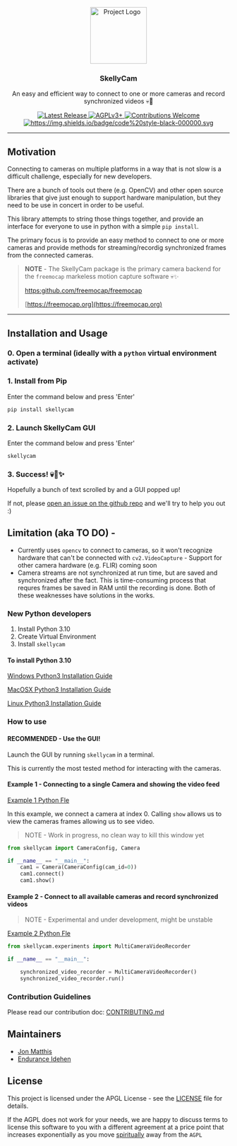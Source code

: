 
<p align="center">
    <img src="assets/logo/skelly-cam-logo.svg" height="128" alt="Project Logo">
</p>
<h3 align="center">SkellyCam</h3>
<p align="center"> An easy and efficient way to connect to one or more cameras and record synchronized videos 💀📸</p>
<p align="center">
    <a href="https://github.com/freemocap/fast-camera-capture/releases/latest">
        <img src="https://img.shields.io/github/release/freemocap/fast-camera-capture.svg" alt="Latest Release">
    </a>
    <a href="https://github.com/freemocap/fast-camera-capture/blob/main/LICENSE">
        <img src="https://img.shields.io/badge/license-AGPLv3+-blue.svg" alt="AGPLv3+">
    </a>
    <a href="https://github.com/freemocap/fast-camera-capture/issues">
        <img src="https://img.shields.io/badge/contributions-almost-ff69b4.svg" alt="Contributions Welcome">
    </a>
  <a href="https://github.com/psf/black">
    <img alt="https://img.shields.io/badge/code%20style-black-000000.svg" src="https://img.shields.io/badge/code%20style-black-000000.svg">
  </a>
</p>


---
## Motivation

Connecting to cameras on multiple platforms in a way that is not slow is a difficult challenge, especially for new developers.

There are a bunch of tools out there (e.g. OpenCV) and other open source libraries that give just enough to support hardware manipulation,
but they need to be use in concert in order to be useful.

This library attempts to string those things together, and provide an interface for everyone to use in python with a simple `pip install`.

The primary focus is to provide an easy method to connect to one or more cameras and provide methods for streaming/recordig synchronized frames from the connected cameras.



> **NOTE** - The SkellyCam package is the primary camera backend for the `freemocap` markeless motion capture software 💀✨
> 
> [https:github.com/freemocap/freemocap](https:github.com/freemocap/freemocap)
> 
>[https://freemocap.org](https://freemocap.org)

---
## Installation and Usage

### 0. Open a terminal (ideally with a `python` virtual environment activate) 

### 1. Install from Pip
Enter the command below and press 'Enter'
```bash
pip install skellycam
```

### 2. Launch SkellyCam GUI
Enter the command below and press 'Enter'
```bash
skellycam
```


### 3. Success! 💀📸✨
Hopefully a bunch of text scrolled by and a GUI popped up! 

If not, please [open an issue on the github repo](https://github.com/freemocap/skellycam/issues) and we'll try to help you out :) 


## Limitation (aka TO DO)  -
- Currently uses `opencv` to connect to cameras, so it won't recognize hardware that can't be connected with `cv2.VideoCapture` - Support for other camera hardware (e.g. FLIR) coming soon
- Camera streams are not synchronized at run time, but are saved and synchronized after the fact. This is time-consuming process that requres frames be saved in RAM until the recording is done. Both of these weaknesses have solutions in the works.

### New Python developers

1) Install Python 3.10
2) Create  Virtual Environment
3) Install `skellycam`

#### To install Python 3.10

[Windows Python3 Installation Guide](https://realpython.com/installing-python/#how-to-install-from-the-full-installer)

[MacOSX Python3 Installation Guide](https://realpython.com/installing-python/#step-1-download-the-official-installer)

[Linux Python3 Installation Guide](https://computingforgeeks.com/how-to-install-python-on-ubuntu-linux-system/)

### How to use

#### RECOMMENDED -  Use the GUI!

Launch the GUI by running `skellycam` in a terminal. 

This is currently the most tested method for interacting with the cameras.


#### Example 1 - Connecting to a single Camera and showing the video feed

[Example 1 Python Fle](skellycam/examples/example1_single_camera_connection.py)

In this example, we connect a camera at index 0. Calling `show` allows us to view the cameras frames allowing us
to see video.

> NOTE - Work in progress, no clean way to kill this window yet

```python
from skellycam import CameraConfig, Camera

if __name__ == "__main__":
    cam1 = Camera(CameraConfig(cam_id=0))
    cam1.connect()
    cam1.show()
```


#### Example 2 - Connect to all available cameras and record synchronized videos

> NOTE - Experimental and under development, might be unstable
 
[Example 2 Python Fle](skellycam/examples/example1_single_camera_connection.py)
```python
from skellycam.experiments import MultiCameraVideoRecorder

if __name__ == "__main__":

    synchronized_video_recorder = MultiCameraVideoRecorder()
    synchronized_video_recorder.run()

```

### Contribution Guidelines

Please read our contribution doc: [CONTRIBUTING.md](CONTRIBUTING.md)

## Maintainers

* [Jon Matthis](https://github.com/jonmatthis)
* [Endurance Idehen](https://github.com/endurance)

## License
This project is licensed under the APGL License - see the [LICENSE](LICENSE) file for details.

If the AGPL does not work for your needs, we are happy to discuss terms to license this software to you with a different agreement at a price point that  increases exponentially as you move [spiritually](https://www.gnu.org/philosophy/open-source-misses-the-point.en.html) away from the `AGPL`
